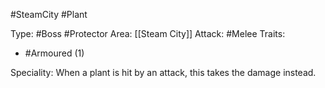 #SteamCity #Plant

Type: #Boss #Protector
Area: [[Steam City]]
Attack: #Melee
Traits:
- #Armoured (1)

Speciality: When a plant is hit by an attack, this takes the damage instead.